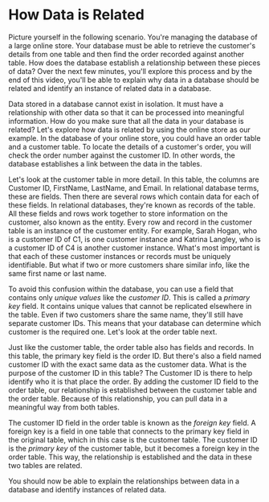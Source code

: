 # How Data is Related

Picture yourself in the following scenario. You're managing the database of a large online store. Your database must be able to retrieve the customer's details from one table and then find the order recorded against another table. How does the database establish a relationship between these pieces of data? Over the next few minutes, you'll explore this process and by the end of this video, you'll be able to explain why data in a database should be related and identify an instance of related data in a database. 

Data stored in a database cannot exist in isolation. It must have a relationship with other data so that it can be processed into meaningful information. How do you make sure
that all the data in your database is related? Let's explore how data is related by using the online store as our example. In the database of your online store, you could have an order table and a customer table. To locate the details of a customer's order, you will check the order number against the customer ID. In other words, the database establishes a link between the data in the tables. 

Let's look at the customer table in more detail. In this table, the columns are Customer ID, FirstName, LastName, and Email. In relational database terms, these are fields. Then there are several rows which contain data for each of these fields. In relational databases, they're known as records of the table. All these fields and rows work together to store
information on the customer, also known as the entity. Every row and record in the customer table is an instance of the customer entity. For example, Sarah Hogan, who is a customer ID of C1, is one customer instance and Katrina Langley, who is a customer ID of C4 is another customer instance. What's most important is that each of these customer instances or records must be uniquely identifiable. But what if two or more customers share similar info, like the same first name or last name. 

To avoid this confusion within the database, you can use a field that contains only _unique values_ like the _customer ID_. This is called a *primary key* field. It contains unique values that cannot be replicated elsewhere in the table. Even if two customers share the same name, they'll still have separate customer IDs. This means that your database can determine which customer is the required one.  Let's look at the order table next. 

Just like the customer table, the order table also has fields and records. In this table, the primary key field is the order ID. But there's also a field named customer ID with the exact same data as the customer data. What is the purpose of the customer ID in this table? The Customer ID is there to help identify who it is that place the order. By adding the customer ID field to the order table, our relationship is established between the customer table and the order table. Because of this relationship, you can pull data in a
meaningful way from both tables. 

The customer ID field in the order table is known as the *foreign key* field. A foreign key is a field in one table that connects to the primary key field in the original table, which in this case is the customer table. The customer ID is the *primary key* of the customer table, but it becomes a foreign key in the order table. This way, the relationship
is established and the data in these two tables are related. 

You should now be able to explain the relationships between data in a database and identify instances of related data. 